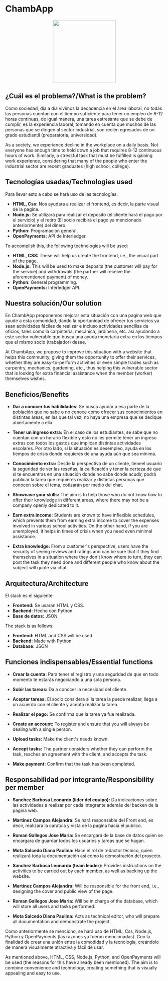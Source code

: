 # ChambApp
<p align="center">
  <img src="https://export-download.canva.com/T7B1I/DAGzWrT7B1I/7/0/0001-7153320897087254043.jpg?X-Amz-Algorithm=AWS4-HMAC-SHA256&X-Amz-Credential=AKIAQYCGKMUH5AO7UJ26%2F20250919%2Fus-east-1%2Fs3%2Faws4_request&X-Amz-Date=20250919T113210Z&X-Amz-Expires=38348&X-Amz-Signature=77da24ab07fe4ef3abebcddc80260d77fde2ed395145a08000ee7cd4a23f56d4&X-Amz-SignedHeaders=host&response-content-disposition=attachment%3B%20filename%2A%3DUTF-8%27%27Chamba.jpg&response-expires=Fri%2C%2019%20Sep%202025%2022%3A11%3A18%20GMT" width="200">
  
## ¿Cuál es el problema?/What is the problem?
  
Como sociedad, día a día vivimos la decadencia en el área laboral, no todas las personas cuentan con el tiempo suficiente para tener un empleo de 8-12 horas continuas, de igual manera, una tarea estresante que se debe de cumplir, es la experiencia laboral, tomando en cuenta que muchos de las personas que se dirigen al sector industrial, son recién egresados de un grado estudiantil (preparatoria, universidad). 

As a society, we experience decline in the workplace on a daily basis. Not everyone has enough time to hold down a job that requires 8-12 continuous hours of work. Similarly, a stressful task that must be fulfilled is gaining work experience, considering that many of the people who enter the industrial sector are recent graduates (high school, college).

## Tecnologías usadas/Technologies used

Para llevar esto a cabo se hará uso de las tecnologías: 
- **HTML, Css:** Nos ayudara a realizar el frontend, es decir, la parte visual de la pagina.
- **Node.js:** Se utilizará para realizar el deposito (el cliente hará el pago por el servicio) y el retiro (El socio recibirá el pago ya mencionado anteriormente) del dinero.
- **Python:** Programación general.
- **OpenPayments:** API de Interledger.

To accomplish this, the following technologies will be used:
- **HTML, CSS:** These will help us create the frontend, i.e., the visual part of the page.
- **Node.js:** This will be used to make deposits (the customer will pay for the service) and withdrawals (the partner will receive the aforementioned payment) of money.
- **Python:** General programming.
- **OpenPayments:** Interledger API.

## Nuestra solución/Our solution

En ChambApp proponemos mejorar esta situación con una pagina web que ayude a esta comunidad, dando la oportunidad de ofrecer tus servicios ya sean actividades fáciles de realizar e incluso actividades sencillas de oficios, tales como la carpintería, mecánica, jardinería, etc. así ayudando a este sector vulnerable que busca una ayuda monetaria extra en los tiempos que el mismo socio (trabajador) desee. 

At ChambApp, we propose to improve this situation with a website that helps this community, giving them the opportunity to offer their services, whether they are easy-to-perform activities or even simple trades such as carpentry, mechanics, gardening, etc., thus helping this vulnerable sector that is looking for extra financial assistance when the member (worker) themselves wishes. 

## Beneficios/Benefits

- **Dar a conocer tus habilidades:** Se busca ayudar a esa parte de la población que no sabe o no conoce como ofrecer sus conocimientos en distintas áreas, en las que tal vez, no haya una empresa que se dedique abiertamente a ella. 
- **Tener un ingreso extra:** En el caso de los estudiantes, se sabe que no cuentan con un horario flexible y esto no les permite tener un ingreso extras con todos los gastos que implican distintas actividades escolares. Por otro lado, si la situación es desempleo, ayuda en los tiempos de crisis donde requieres de una ayuda aún que sea mínima.
- **Conocimiento extra:** Desde la perspectiva de un cliente, tieneel usuario la seguridad de ver las reseñas, la calificación y tener la certeza de que si te encuentras en una situación donde no sabe donde acudir, podrá publicar la tarea que requieres realizar y distintas personas que conocen sobre el tema, cotizarán por medio del chat.

- **Showcase your skills:** The aim is to help those who do not know how to offer their knowledge in different areas, where there may not be a company openly dedicated to it. 
- **Earn extra income:** Students are known to have inflexible schedules, which prevents them from earning extra income to cover the expenses involved in various school activities. On the other hand, if you are unemployed, it helps in times of crisis when you need even minimal assistance.
- **Extra knowledge:** From a customer's perspective, users have the security of seeing reviews and ratings and can be sure that if they find themselves in a situation where they don't know where to turn, they can post the task they need done and different people who know about the subject will quote via chat.

## Arquitectura/Architecture

El stack es el siguiente:
- **Frontend:** Se usaran HTML y CSS.
- **Backend:** Hecho con Python.
- **Base de datos:** JSON

The stack is as follows:
- **Frontend:** HTML and CSS will be used.
- **Backend:** Made with Python.
- **Database:** JSON

## Funciones indispensables/Essential functions 

- **Crear la cuenta:** Para tener el registro y una seguridad de que en todo momento te estarás negociando a una sola persona.
- **Subir las tareas:** Da a conocer la necesidad del cliente.
- **Aceptar tareas:** El socio considera si la tarea la puede realizar, llega a un acuerdo con el cliente y acepta realizar la tarea.
- **Realizar el pago:** Se confirma que la tarea ya fue realizada.

- **Create an account:** To register and ensure that you will always be dealing with a single person.
- **Upload tasks:** Make the client's needs known.
- **Accept tasks:** The partner considers whether they can perform the task, reaches an agreement with the client, and accepts the task.
- **Make payment:** Confirm that the task has been completed.

## Responsabilidad por integrante/Responsibility per member

- **Sanchez Barbosa Leonardo (lider del equipo):** Da indicaciones sobre las actividades a realizar por cada integrante además del backen de la pagina web.
- **Martínez Campos Alejandra:** Se hará responsable del Front end, es decir, realizara la caratula y vista de la pagina hacia el publico. 
- **Roman Gallegos Jose Maria:** Se encargará de la base de datos quien se encargara de guardar todos los usuarios y tareas que se hagan.
- **Mota Salcedo Diana Paulina:** Hace el rol de redactor técnico, quien realizará toda la documentación así como la demostración del proyecto.

- **Sanchez Barbosa Leonardo (team leader):** Provides instructions on the activities to be carried out by each member, as well as backing up the website.
- **Martínez Campos Alejandra:** Will be responsible for the front end, i.e., designing the cover and public view of the page. 
- **Roman Gallegos Jose Maria:** Will be in charge of the database, which will store all users and tasks performed.
- **Mota Salcedo Diana Paulina:** Acts as technical editor, who will prepare all documentation and demonstrate the project.

Como anteriormente se menciono, se hará uso de HTML, Css, Node.js, Python y OpenPayments (las razones ya fueron mencionadas). Con la finalidad de crear una unión entre la comodidad y la tecnología, creándolo de manera visualmente atractiva y fácil de usar. 

As mentioned above, HTML, CSS, Node.js, Python, and OpenPayments will be used (the reasons for this have already been mentioned). The aim is to combine convenience and technology, creating something that is visually appealing and easy to use. 
